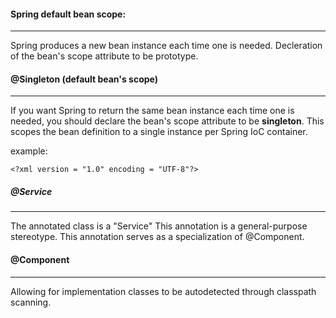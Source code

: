 
#### Spring default bean scope:
----

Spring produces a new bean instance each time one is needed. 
Decleration of the bean's scope attribute to be prototype. 


#### @Singleton (default bean's scope)
----

If you want Spring to return the same bean instance each time one is needed, 
you should declare the bean's scope attribute to be **singleton**.
This scopes the bean definition to a single instance per Spring IoC container.

example:

    <?xml version = "1.0" encoding = "UTF-8"?>

<beans xmlns = "http://www.springframework.org/schema/beans"
   xmlns:xsi = "http://www.w3.org/2001/XMLSchema-instance"
   xsi:schemaLocation = "http://www.springframework.org/schema/beans
   http://www.springframework.org/schema/beans/spring-beans-3.0.xsd">

   <bean id = "helloWorld" class = "com.tutorialspoint.HelloWorld" scope = "singleton">
   </bean>

</beans>

##### @Service
----

The annotated class is a "Service"
This annotation is a general-purpose stereotype.
This annotation serves as a specialization of @Component.

#### @Component
----

Allowing for implementation classes to be autodetected through classpath scanning.
